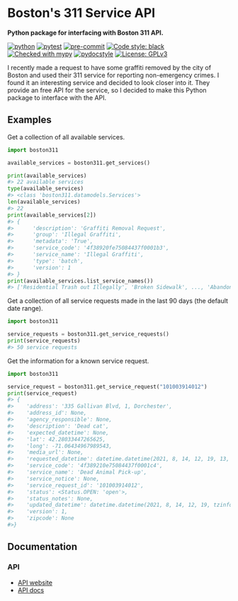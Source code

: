 # Boston's 311 Service API

**Python package for interfacing with Boston 311 API.**

[![python](https://img.shields.io/badge/Python-3.9.6-3776AB.svg?style=flat&logo=python&logoColor=FFFF9A)](https://www.python.org)
[![pytest](https://github.com/jhrcook/boston311/actions/workflows/test.yaml/badge.svg)](https://github.com/jhrcook/boston311/actions/workflows/test.yaml)
[![pre-commit](https://img.shields.io/badge/pre--commit-enabled-brightgreen?logo=pre-commit&logoColor=white)](https://github.com/pre-commit/pre-commit)
[![Code style: black](https://img.shields.io/badge/code%20style-black-000000.svg)](https://github.com/psf/black)
[![Checked with mypy](http://www.mypy-lang.org/static/mypy_badge.svg)](http://mypy-lang.org/)
[![pydocstyle](https://img.shields.io/badge/pydocstyle-enabled-AD4CD3)](http://www.pydocstyle.org/en/stable/)
[![License: GPLv3](https://img.shields.io/badge/License-GPLv3-blue.svg)](https://www.gnu.org/licenses/gpl-3.0)

I recently made a request to have some graffiti removed by the city of Boston and used their 311 service for reporting non-emergency crimes.
I found it an interesting service and  decided to look closer into it.
They provide an free API for the service, so I decided to make this Python package to interface with the API.

## Examples

Get a collection of all available services.

```python
import boston311

available_services = boston311.get_services()

print(available_services)
#> 22 available services
type(available_services)
#> <class 'boston311.datamodels.Services'>
len(available_services)
#> 22
print(available_services[2])
#> {
#>      'description': 'Graffiti Removal Request',
#>      'group': 'Illegal Graffiti',
#>      'metadata': 'True',
#>      'service_code': '4f38920fe75084437f0001b3',
#>      'service_name': 'Illegal Graffiti',
#>      'type': 'batch',
#>      'version': 1
#> }
print(available_services.list_service_names())
#> ['Residential Trash out Illegally', 'Broken Sidewalk', ..., 'Abandoned Vehicle']
```

Get a collection of all service requests made in the last 90 days (the default date range).

```python
import boston311

service_requests = boston311.get_service_requests()
print(service_requests)
#> 50 service requests
```

Get the information for a known service request.

```python
import boston311

service_request = boston311.get_service_request("101003914012")
print(service_request)
#> {
#>    'address': '335 Gallivan Blvd, 1, Dorchester',
#>    'address_id': None,
#>    'agency_responsible': None,
#>    'description': 'Dead cat',
#>    'expected_datetime': None,
#>    'lat': 42.28033447265625,
#>    'long': -71.06434967989543,
#>    'media_url': None,
#>    'requested_datetime': datetime.datetime(2021, 8, 14, 12, 19, 13, tzinfo=datetime.timezone(datetime.timedelta(days=-1, seconds=72000))),
#>    'service_code': '4f389210e75084437f0001c4',
#>    'service_name': 'Dead Animal Pick-up',
#>    'service_notice': None,
#>    'service_request_id': '101003914012',
#>    'status': <Status.OPEN: 'open'>,
#>    'status_notes': None,
#>    'updated_datetime': datetime.datetime(2021, 8, 14, 12, 19, tzinfo=datetime.timezone(datetime.timedelta(days=-1, seconds=72000))),
#>    'version': 1,
#>    'zipcode': None
#>}
```

## Documentation

### API

- [API website](https://mayors24.cityofboston.gov/open311)
- [API docs](http://wiki.open311.org/GeoReport_v2/)
